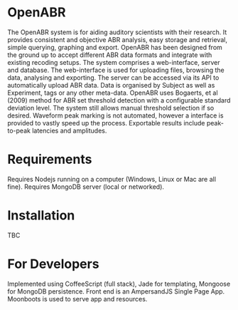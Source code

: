 OpenABR
======

The OpenABR system is for aiding auditory scientists with their research. It provides consistent and objective ABR analysis, easy storage and retrieval, simple querying, graphing and export. OpenABR has been designed from the ground up to accept different ABR data formats and integrate with existing recoding setups.
The system comprises a web-interface, server and database. The web-interface is used for uploading files, browsing the data, analysing and exporting. The server can be accessed via its API to automatically upload ABR data. Data is organised by Subject as well as Experiment, tags or any other meta-data.
OpenABR uses Bogaerts, et al (2009) method for ABR set threshold detection with a configurable standard deviation level. The system still allows manual threshold selection if so desired.
Waveform peak marking is not automated, however a interface is provided to vastly speed up the process. Exportable results include peak-to-peak latencies and amplitudes.

Requirements
============

Requires Nodejs running on a computer (Windows, Linux or Mac are all fine).
Requires MongoDB server (local or networked).

Installation
============
TBC


For Developers
==============

Implemented using CoffeeScript (full stack), Jade for templating, Mongoose for MongoDB persistence. Front end is an AmpersandJS Single Page App. Moonboots is used to serve app and resources.